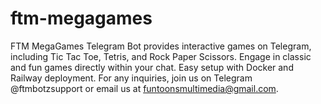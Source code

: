 # ftm-megagames
FTM MegaGames Telegram Bot provides interactive games on Telegram, including Tic Tac Toe, Tetris, and Rock Paper Scissors. Engage in classic and fun games directly within your chat. Easy setup with Docker and Railway deployment. For any inquiries, join us on Telegram @ftmbotzsupport or email us at funtoonsmultimedia@gmail.com.
